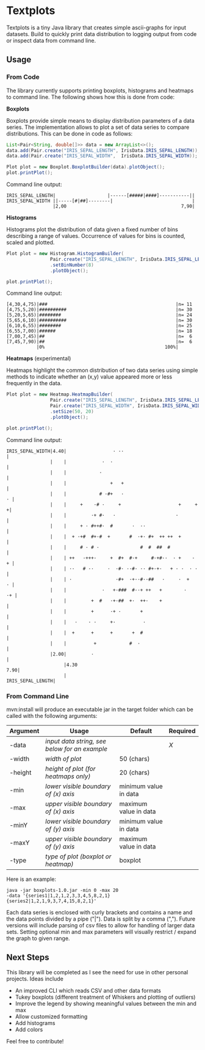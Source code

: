 # Textplots
Textplots is a tiny Java library that creates simple ascii-graphs for input datasets. Build to quickly print data distribution to logging output from code or inspect data from command line.

## Usage
### From Code

The library currently supports printing boxplots, histograms and heatmaps to command line. The following shows how this is done from code:

**Boxplots**

Boxplots provide simple means to display distribution parameters of a data series. The implementation allows to plot a set of data series to compare distributions. This can be done in code as follows:

```java
List<Pair<String, double[]>> data = new ArrayList<>();
data.add(Pair.create("IRIS_SEPAL_LENGTH", IrisData.IRIS_SEPAL_LENGTH));
data.add(Pair.create("IRIS_SEPAL_WIDTH",  IrisData.IRIS_SEPAL_WIDTH));

Plot plot = new Boxplot.BoxplotBuilder(data).plotObject();
plot.printPlot();
```

Command line output:

```
IRIS_SEPAL_LENGTH|                   |------[#####|####]-----------||
IRIS_SEPAL_WIDTH ||-----[#|##]--------|                             |
                 |2,00                                          7,90|
```

**Histograms**

Histograms plot the distribution of data given a fixed number of bins describing a range of values. Occurrence of values for bins is counted, scaled and plotted.

```java
Plot plot = new Histogram.HistogramBuilder(
                Pair.create("IRIS_SEPAL_LENGTH", IrisData.IRIS_SEPAL_LENGTH))
                .setBinNumber(8)
                .plotObject();

plot.printPlot();
```

Command line output:

```
[4,30,4,75)|###                                               |n= 11
[4,75,5,20)|##########                                        |n= 30
[5,20,5,65)|########                                          |n= 24
[5,65,6,10)|##########                                        |n= 30
[6,10,6,55)|########                                          |n= 25
[6,55,7,00)|######                                            |n= 18
[7,00,7,45)|##                                                |n=  6
[7,45,7,90)|##                                                |n=  6
           |0%                                            100%|
```

**Heatmaps** (experimental)

Heatmaps highlight the common distribution of two data series using simple methods to indicate whether an (x,y) value appeared more or less frequently in the data.

```java
Plot plot = new Heatmap.HeatmapBuilder(
                Pair.create("IRIS_SEPAL_LENGTH", IrisData.IRIS_SEPAL_LENGTH),
                Pair.create("IRIS_SEPAL_WIDTH", IrisData.IRIS_SEPAL_WIDTH))
                .setSize(50, 20)
                .plotObject();

plot.printPlot();
```

Command line output:

```
IRIS_SEPAL_WIDTH|4.40|                 · ··                             |
                |    |             ·  ·                                 |
                |    |            ·                                     |
                |    |                +   +                             |
                |    |            # ·#+   ·                           · |
                |    |     +    ·# ·     +                     +     + +|
                |    |         ·+ #·   ·                      ·         |
                |    |     + · #++#·  #       ·  ··                     |
                |    |  + ·+#  #+·#  +       #  ·+· #+  ++ ++  +        |
                |    |     # · # ·               #  #  ##  #            |
                |    | ++   ·+++·     +  #+  #·+     #·+#··  · +    · + |
                |    | ··   # ··     ·  ·#· ··#· ·· #+·+·   + · ·  · ·  |
                |    | ·                ·#+  ·+··#··##   ·     ·  +   · |
                |    |             ·   +·###  #··+ ++   +        ·   ·+ |
                |    |         +  #   ·+·##  +·  ++·    +               |
                |    |         +      ·+ ·       +                      |
                |    |   ·    · ·     +·          ·                     |
                |    |  +      +      +       +  #                      |
                |    |          +            #  ·                       |
                |2.00|         ·                                        |
                     |4.30                                          7.90|
                     |                                 IRIS_SEPAL_LENGTH|
```

### From Command Line
mvn:install will produce an executable jar in the target folder which can be called with the following arguments:

| Argument | Usage | Default | Required |
| --- | --- | --- | --- |
| -data | _input data string, see below for an example_ | | *X* |
| -width | _width of plot_ | 50 (chars) | |
| -height | _height of plot (for heatmaps only)_ | 20 (chars) | |
| -min | _lower visible boundary of (x) axis_ | minimum value in data | |
| -max | _upper visible boundary of (x) axis_ | maximum value in data | |
| -minY | _lower visible boundary of (y) axis_ | minimum value in data | |
| -maxY | _upper visible boundary of (y) axis_ | maximum value in data | |
| -type | _type of plot (boxplot or heatmap)_ | boxplot | |

Here is an example:

```
java -jar boxplots-1.0.jar -min 0 -max 20
-data '{series1|1,2,1,2,3,3,4,5,8,2,1}{series2|1,2,1,9,3,7,4,15,8,2,1}'
```

Each data series is enclosed with curly brackets and contains a name and the data points divided by a pipe ("|"). Data is split by a comma (","). Future versions will include parsing of csv files to allow for handling of larger data sets. Setting optional min and max parameters will visually restrict / expand the graph to given range.


## Next Steps
This library will be completed as I see the need for use in other personal projects. Ideas include

* An improved CLI which reads CSV and other data formats
* Tukey boxplots (different treatment of Whiskers and plotting of outliers)
* Improve the legend by showing meaningful values between the min and max
* Allow customized formatting
* Add histograms
* Add colors

Feel free to contribute!
